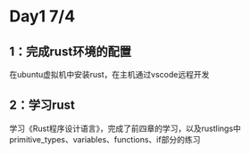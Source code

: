 # Day1 7/4
## 1：完成rust环境的配置
在ubuntu虚拟机中安装rust，在主机通过vscode远程开发
## 2：学习rust
学习《Rust程序设计语言》，完成了前四章的学习，以及rustlings中primitive_types、variables、functions、if部分的练习
